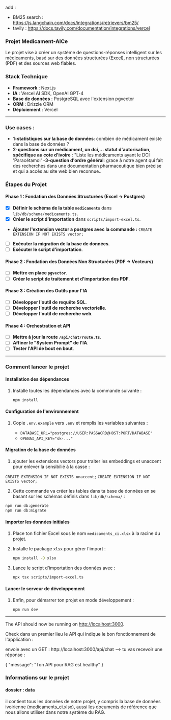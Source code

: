 add :

- BM25 search : https://js.langchain.com/docs/integrations/retrievers/bm25/
- tavily : https://docs.tavily.com/documentation/integrations/vercel

### **Projet Medicament-AICe**

Le projet vise à créer un système de questions-réponses intelligent sur les médicaments, basé sur des données structurées (Excel), non structurées (PDF) et des sources web fiables.

### **Stack Technique**

- **Framework** : Next.js
- **IA** : Vercel AI SDK, OpenAI GPT-4
- **Base de données** : PostgreSQL avec l'extension pgvector
- **ORM** : Drizzle ORM
- **Déploiement** : Vercel

---

### Use cases :

- **1-statistiques sur la base de données**: combien de médicament existe dans la base de données ?
- **2-questions sur un médicament, un dci,... statut d'autorisation, spécifique au cote d'ivoire** : "Liste les médicaments ayant le DCI 'Paracétamol' -**3-question d'ordre général**: grace à notre agent qui fait des recherches dans une documentation pharmaceutique bien précise et qui a accès au site web bien reconnue..

### **Étapes du Projet**

#### **Phase 1 : Fondation des Données Structurées (Excel → Postgres)**

- [x] **Définir le schéma de la table `medicaments`** dans `lib/db/schema/medicaments.ts`.
- [x] **Créer le script d'importation** dans `scripts/import-excel.ts`.
- **Ajouter l'extension vector a postgres avec la commande :** `CREATE EXTENSION IF NOT EXISTS vector;`
- [ ] **Exécuter la migration de la base de données**.
- [ ] **Exécuter le script d'importation**.

#### **Phase 2 : Fondation des Données Non Structurées (PDF → Vecteurs)**

- [ ] **Mettre en place `pgvector`**.
- [ ] **Créer le script de traitement et d'importation des PDF**.

#### **Phase 3 : Création des Outils pour l'IA**

- [ ] **Développer l'outil de requête SQL**.
- [ ] **Développer l'outil de recherche vectorielle**.
- [ ] **Développer l'outil de recherche web**.

#### **Phase 4 : Orchestration et API**

- [ ] **Mettre à jour la route `/api/chat/route.ts`**.
- [ ] **Affiner le "System Prompt" de l'IA**.
- [ ] **Tester l'API de bout en bout**.

---

### **Comment lancer le projet**

#### **Installation des dépendances**

1. Installe toutes les dépendances avec la commande suivante :

   ```bash
   npm install
   ```

#### **Configuration de l'environnement**

1. Copie `.env.example` vers `.env` et remplis les variables suivantes :

   - `DATABASE_URL="postgres://USER:PASSWORD@HOST:PORT/DATABASE"`
   - `OPENAI_API_KEY="sk-..."`

#### **Migration de la base de données**

1. ajouter les extensions vectors pour traiter les embeddings et unaccent pour enlever la sensibilié à la casse :

`CREATE EXTENSION IF NOT EXISTS unaccent;`
`CREATE EXTENSION IF NOT EXISTS vector;`

2.  Cette commande va créer les tables dans ta base de données en se basant sur les schémas définis dans `lib/db/schema/` :

```bash
npm run db:generate
npm run db:migrate
```

#### **Importer les données initiales**

1. Place ton fichier Excel sous le nom `medicaments_ci.xlsx` à la racine du projet.
2. Installe le package `xlsx` pour gérer l'import :

   ```bash
   npm install -D xlsx
   ```

3. Lance le script d'importation des données avec :

   ```bash
   npx tsx scripts/import-excel.ts
   ```

#### **Lancer le serveur de développement**

1. Enfin, pour démarrer ton projet en mode développement :

   ```bash
   npm run dev
   ```

---

The API should now be running on [http://localhost:3000](http://localhost:3000).

Check dans un premier lieu le API qui indique le bon fonctionnement de l'application :

envoie avec un GET : http://localhost:3000/api/chat --> tu vas recevoir une réponse :

{
"message": "Ton API pour RAG est healthy"
}

### Informations sur le projet

#### dossier : data

il contient tous les données de notre projet, y compris la base de données ivoirienne (medicaments_ci.xlsx), aussi les documents de référence que nous allons utiliser dans notre système du RAG.
